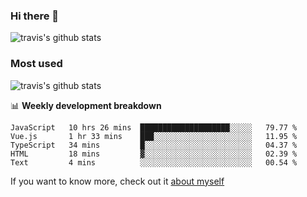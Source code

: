 ### Hi there 👋

<!--
**HondryTravis/HondryTravis** is a ✨ _special_ ✨ repository because its `README.md` (this file) appears on your GitHub profile.

Here are some ideas to get you started:

- 🔭 I’m currently working on ...
- 🌱 I’m currently learning ...
- 👯 I’m looking to collaborate on ...
- 🤔 I’m looking for help with ...
- 💬 Ask me about ...
- 📫 How to reach me: ...
- 😄 Pronouns: ...
- ⚡ Fun fact: ...
-->

![travis's github stats](https://github-readme-stats.vercel.app/api?username=HondryTravis&hide_title=true&hide=stars)
### Most used
![travis's github stats](https://github-readme-stats.anuraghazra1.vercel.app/api/top-langs/?username=HondryTravis&layout=compact&hide_title=true)

📊 **Weekly development breakdown**

<!--START_SECTION:waka-->
```text
JavaScript   10 hrs 26 mins  ████████████████████░░░░░   79.77 % 
Vue.js       1 hr 33 mins    ███░░░░░░░░░░░░░░░░░░░░░░   11.95 % 
TypeScript   34 mins         █░░░░░░░░░░░░░░░░░░░░░░░░   04.37 % 
HTML         18 mins         ▓░░░░░░░░░░░░░░░░░░░░░░░░   02.39 % 
Text         4 mins          ░░░░░░░░░░░░░░░░░░░░░░░░░   00.54 % 
```
<!--END_SECTION:waka-->

If you want to know more, check out it [about myself](https://hondrytravis.github.io/)
